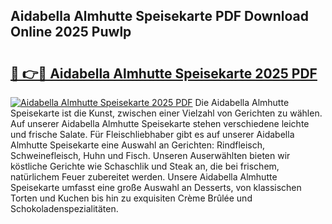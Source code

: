 ## Aidabella Almhutte Speisekarte PDF Download Online 2025 Puwlp

# <h2><a href="http://gc9k5j.nevu.top/?p=Aidabella+Almhutte+Speisekarte">🔗 👉🔴 Aidabella Almhutte Speisekarte 2025 PDF</a></h2>

[![Aidabella Almhutte Speisekarte 2025 PDF](https://i.imgur.com/dBaPXMq.png)](http://gc9k5j.nevu.top/?p=Aidabella+Almhutte+Speisekarte)
Die Aidabella Almhutte Speisekarte ist die Kunst, zwischen einer Vielzahl von Gerichten zu wählen. Auf unserer Aidabella Almhutte Speisekarte stehen verschiedene leichte und frische Salate. Für Fleischliebhaber gibt es auf unserer Aidabella Almhutte Speisekarte eine Auswahl an Gerichten: Rindfleisch, Schweinefleisch, Huhn und Fisch. Unseren Auserwählten bieten wir köstliche Gerichte wie Schaschlik und Steak an, die bei frischem, natürlichem Feuer zubereitet werden. Unsere Aidabella Almhutte Speisekarte umfasst eine große Auswahl an Desserts, von klassischen Torten und Kuchen bis hin zu exquisiten Crème Brûlée und Schokoladenspezialitäten.
